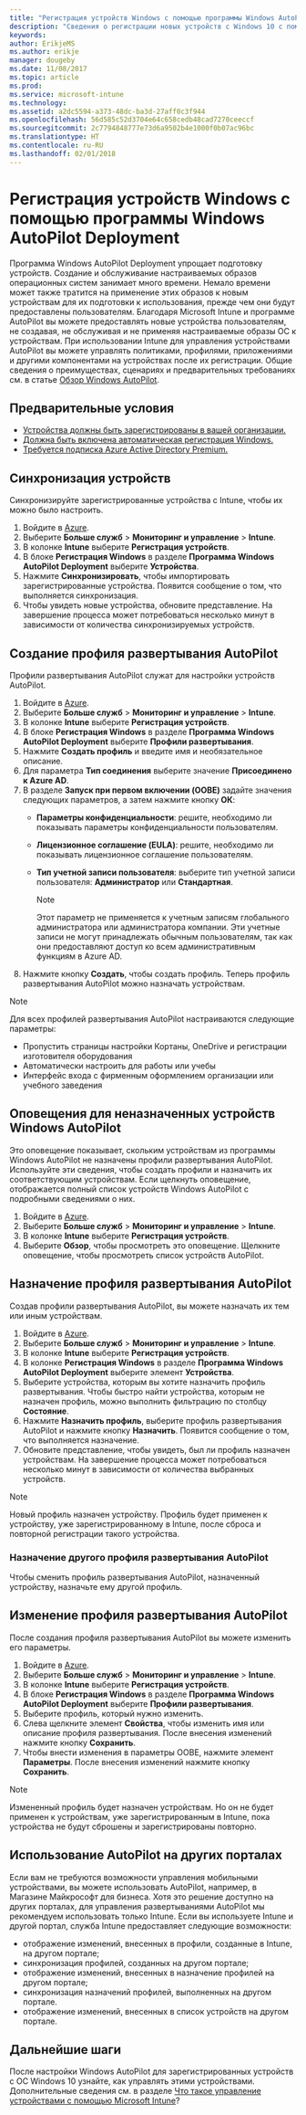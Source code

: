 ```yaml
---
title: "Регистрация устройств Windows с помощью программы Windows AutoPilot Deployment"
description: "Сведения о регистрации новых устройств с Windows 10 с помощью программы Windows AutoPilot Deployment."
keywords: 
author: ErikjeMS
ms.author: erikje
manager: dougeby
ms.date: 11/08/2017
ms.topic: article
ms.prod: 
ms.service: microsoft-intune
ms.technology: 
ms.assetid: a2dc5594-a373-48dc-ba3d-27aff0c3f944
ms.openlocfilehash: 56d585c52d3704e64c658cedb48cad7270ceeccf
ms.sourcegitcommit: 2c7794848777e73d6a9502b4e1000f0b07ac96bc
ms.translationtype: HT
ms.contentlocale: ru-RU
ms.lasthandoff: 02/01/2018
---
```

# <a name="enroll-windows-devices-using-windows-autopilot-deployment-program"></a>Регистрация устройств Windows с помощью программы Windows AutoPilot Deployment
Программа Windows AutoPilot Deployment упрощает подготовку устройств. Создание и обслуживание настраиваемых образов операционных систем занимает много времени. Немало времени может также тратится на применение этих образов к новым устройствам для их подготовки к использования, прежде чем они будут предоставлены пользователям. Благодаря Microsoft Intune и программе AutoPilot вы можете предоставлять новые устройства пользователям, не создавая, не обслуживая и не применяя настраиваемые образы ОС к устройствам. При использовании Intune для управления устройствами AutoPilot вы можете управлять политиками, профилями, приложениями и другими компонентами на устройствах после их регистрации. Общие сведения о преимуществах, сценариях и предварительных требованиях см. в статье [Обзор Windows AutoPilot](https://docs.microsoft.com/windows/deployment/windows-10-auto-pilot).

## <a name="prerequisites"></a>Предварительные условия
- [Устройства должны быть зарегистрированы в вашей организации.](https://docs.microsoft.com/windows/deployment/windows-autopilot/windows-10-autopilot#device-registration-and-oobe-customization)
- [Должна быть включена автоматическая регистрация Windows.](https://docs.microsoft.com/intune-classic/deploy-use/set-up-windows-device-management-with-microsoft-intune#enable-windows-10-automatic-enrollment)
- [Требуется подписка Azure Active Directory Premium.](https://docs.microsoft.com/azure/active-directory/active-directory-get-started-premium) <!--&#40;[trial subscription](http://go.microsoft.com/fwlink/?LinkID=816845)&#41;-->

## <a name="synchronize-devices"></a>Синхронизация устройств
Синхронизируйте зарегистрированные устройства с Intune, чтобы их можно было настроить.

1. Войдите в [Azure](https://portal.azure.com/).
2. Выберите **Больше служб** > **Мониторинг и управление** > **Intune**.
3. В колонке **Intune** выберите **Регистрация устройств**.
4. В блоке **Регистрация Windows** в разделе **Программа Windows AutoPilot Deployment** выберите **Устройства**.
5. Нажмите **Синхронизировать**, чтобы импортировать зарегистрированные устройства. Появится сообщение о том, что выполняется синхронизация.
6. Чтобы увидеть новые устройства, обновите представление. На завершение процесса может потребоваться несколько минут в зависимости от количества синхронизируемых устройств.  

## <a name="create-an-autopilot-deployment-profile"></a>Создание профиля развертывания AutoPilot
Профили развертывания AutoPilot служат для настройки устройств AutoPilot.
1. Войдите в [Azure](https://portal.azure.com/). 
2. Выберите **Больше служб** > **Мониторинг и управление** > **Intune**.
3. В колонке **Intune** выберите **Регистрация устройств**.
4. В блоке **Регистрация Windows** в разделе **Программа Windows AutoPilot Deployment** выберите **Профили развертывания**.
5. Нажмите **Создать профиль** и введите имя и необязательное описание. 
6. Для параметра **Тип соединения** выберите значение **Присоединено к Azure AD**.
7. В разделе **Запуск при первом включении (OOBE)** задайте значения следующих параметров, а затем нажмите кнопку **ОК**: 
   - **Параметры конфиденциальности**: решите, необходимо ли показывать параметры конфиденциальности пользователям. 
   - **Лицензионное соглашение (EULA)**: решите, необходимо ли показывать лицензионное соглашение пользователям.
   - **Тип учетной записи пользователя**: выберите тип учетной записи пользователя: **Администратор** или **Стандартная**.

     > [!Note]    
     > Этот параметр не применяется к учетным записям глобального администратора или администратора компании. Эти учетные записи не могут принадлежать обычным пользователям, так как они предоставляют доступ ко всем административным функциям в Azure AD.
8. Нажмите кнопку **Создать**, чтобы создать профиль. Теперь профиль развертывания AutoPilot можно назначать устройствам.
     
> [!Note]    
> Для всех профилей развертывания AutoPilot настраиваются следующие параметры:
> - Пропустить страницы настройки Кортаны, OneDrive и регистрации изготовителя оборудования
> - Автоматически настроить для работы или учебы
> - Интерфейс входа с фирменным оформлением организации или учебного заведения    

## <a name="alerts-for-windows-autopilot-unassigned-devices-----163236---"></a>Оповещения для неназначенных устройств Windows AutoPilot <!-- 163236 -->
Это оповещение показывает, скольким устройствам из программы Windows AutoPilot не назначены профили развертывания AutoPilot. Используйте эти сведения, чтобы создать профили и назначить их соответствующим устройствам. Если щелкнуть оповещение, отображается полный список устройств Windows AutoPilot с подробными сведениями о них. 
1. Войдите в [Azure](https://portal.azure.com/). 
2. Выберите **Больше служб** > **Мониторинг и управление** > **Intune**.
3. В колонке **Intune** выберите **Регистрация устройств**.
4. Выберите **Обзор**, чтобы просмотреть это оповещение. Щелкните оповещение, чтобы просмотреть список устройств AutoPilot.  

## <a name="assign-an-autopilot-deployment-profile"></a>Назначение профиля развертывания AutoPilot
Создав профили развертывания AutoPilot, вы можете назначать их тем или иным устройствам.

1. Войдите в [Azure](https://portal.azure.com/). 
2. Выберите **Больше служб** > **Мониторинг и управление** > **Intune**.
3. В колонке **Intune** выберите **Регистрация устройств**.
4. В колонке **Регистрация Windows** в разделе **Программа Windows AutoPilot Deployment** выберите элемент **Устройства**.
5. Выберите устройства, которым вы хотите назначить профиль развертывания. Чтобы быстро найти устройства, которым не назначен профиль, можно выполнить фильтрацию по столбцу **Состояние**. 
6. Нажмите **Назначить профиль**, выберите профиль развертывания AutoPilot и нажмите кнопку **Назначить**. Появится сообщение о том, что выполняется назначение.
7. Обновите представление, чтобы увидеть, был ли профиль назначен устройствам. На завершение процесса может потребоваться несколько минут в зависимости от количества выбранных устройств. 

> [!Note]
> Новый профиль назначен устройству. Профиль будет применен к устройству, уже зарегистрированному в Intune, после сброса и повторной регистрации такого устройства.

### <a name="assign-a-different-autopilot-deployment-profile"></a>Назначение другого профиля развертывания AutoPilot
Чтобы сменить профиль развертывания AutoPilot, назначенный устройству, назначьте ему другой профиль.  

## <a name="edit-an-autopilot-deployment-profile"></a>Изменение профиля развертывания AutoPilot 
После создания профиля развертывания AutoPilot вы можете изменить его параметры.   
1. Войдите в [Azure](https://portal.azure.com/). 
2. Выберите **Больше служб** > **Мониторинг и управление** > **Intune**.
3. В колонке **Intune** выберите **Регистрация устройств**.
4. В блоке **Регистрация Windows** в разделе **Программа Windows AutoPilot Deployment** выберите **Профили развертывания**. 
5. Выберите профиль, который нужно изменить. 
6. Слева щелкните элемент **Свойства**, чтобы изменить имя или описание профиля развертывания. После внесения изменений нажмите кнопку **Сохранить**. 
7. Чтобы внести изменения в параметры OOBE, нажмите элемент **Параметры**. После внесения изменений нажмите кнопку **Сохранить**. 

> [!NOTE]
> Измененный профиль будет назначен устройствам. Но он не будет применен к устройствам, уже зарегистрированным в Intune, пока устройства не будут сброшены и зарегистрированы повторно. 

## <a name="using-autopilot-in-other-portals"></a>Использование AutoPilot на других порталах
Если вам не требуются возможности управления мобильными устройствами, вы можете использовать AutoPilot, например, в Магазине Майкрософт для бизнеса. Хотя это решение доступно на других порталах, для управления развертываниями AutoPilot мы рекомендуем использовать только Intune. Если вы используете Intune и другой портал, служба Intune предоставляет следующие возможности:
- отображение изменений, внесенных в профили, созданные в Intune, на другом портале;
- синхронизация профилей, созданных на другом портале;
- отображение изменений, внесенных в назначение профилей на другом портале;
- синхронизация назначений профилей, выполненных на другом портале.
- отображение изменений, внесенных в список устройств на другом портале.

## <a name="next-steps"></a>Дальнейшие шаги
После настройки Windows AutoPilot для зарегистрированных устройств с ОС Windows 10 узнайте, как управлять этими устройствами. Дополнительные сведения см. в разделе [Что такое управление устройствами с помощью Microsoft Intune](https://docs.microsoft.com/intune/device-management)?
